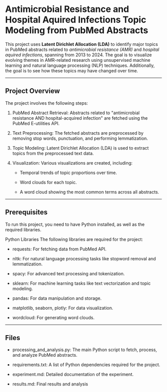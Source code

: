# Antimicrobial Resistance and Hospital Aquired Infections Topic Modeling from PubMed Abstracts

This project uses **Latent Dirichlet Allocation (LDA)** to identify major topics in PubMed abstracts related to *antimicrobial resistance (AMR)* and *hospital aquired infections*, spanning from 2013 to 2024. The goal is to visualize evolving themes in AMR-related research using unsupervised machine learning and natural language processing (NLP) techniques. Additionally, the goal is to see how these topics may have changed over time.

---

## Project Overview

The project involves the following steps:

1. PubMed Abstract Retrieval: Abstracts related to "antimicrobial resistance AND hospital-acquired infection" are fetched using the PubMed E-utilities API.

2. Text Preprocessing: The fetched abstracts are preprocessed by removing stop words, punctuation, and performing lemmatization.

3. Topic Modeling: Latent Dirichlet Allocation (LDA) is used to extract topics from the preprocessed text data.

4. Visualization: Various visualizations are created, including:

    - Temporal trends of topic proportions over time.

    - Word clouds for each topic.

    - A word cloud showing the most common terms across all abstracts.

---

## Prerequisites
To run this project, you need to have Python installed, as well as the required libraries.

Python Libraries
The following libraries are required for the project:

- requests: For fetching data from PubMed API.

- nltk: For natural language processing tasks like stopword removal and lemmatization.

- spacy: For advanced text processing and tokenization.

- sklearn: For machine learning tasks like text vectorization and topic modeling.

- pandas: For data manipulation and storage.

- matplotlib, seaborn, plotly: For data visualization.

- wordcloud: For generating word clouds.

---

## Files
- processing_and_analysis.py: The main Python script to fetch, process, and analyze PubMed abstracts.

- requirements.txt: A list of Python dependencies required for the project.

- experiment.md: Detailed documentation of the experiment.

- results.md: Final results and analysis

